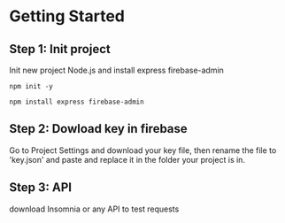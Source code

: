 # Getting Started

## Step 1: Init project

Init new project Node.js and install express firebase-admin

```
npm init -y

npm install express firebase-admin
```

## Step 2: Dowload key in firebase

Go to Project Settings and download your key file, then rename the file to 'key.json' and paste and replace it in the folder your project is in.

## Step 3: API

download Insomnia or any API to test requests

